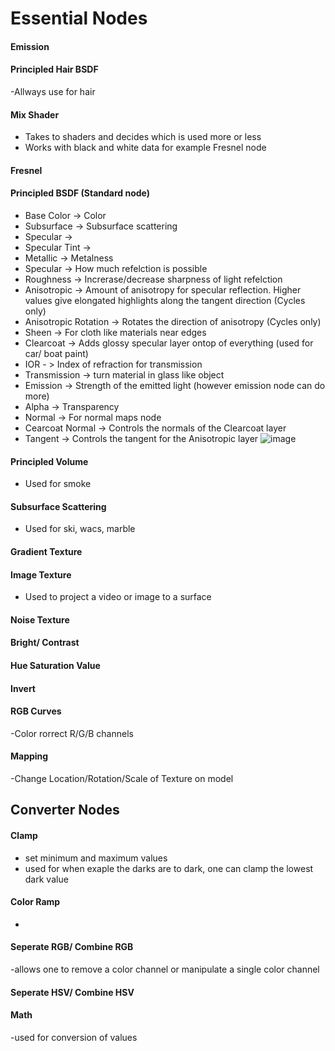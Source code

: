 # Essential Nodes

#### Emission

#### Principled Hair BSDF
-Allways use for hair

#### Mix Shader
- Takes to shaders and decides which is used more or less
- Works with black and white data for example Fresnel node

#### Fresnel

#### Principled BSDF (Standard node)
- Base Color -> Color
- Subsurface -> Subsurface scattering
- Specular ->
- Specular Tint ->
- Metallic -> Metalness
- Specular -> How much refelction is possible
- Roughness -> Increrase/decrease sharpness of light refelction
- Anisotropic -> Amount of anisotropy for specular reflection. Higher values give elongated highlights along the tangent direction (Cycles only)
- Anisotropic Rotation -> Rotates the direction of anisotropy (Cycles only)
- Sheen -> For cloth like materials near edges
- Clearcoat -> Adds glossy specular layer ontop of everything (used for car/ boat paint)
- IOR - > Index of refraction for transmission
- Transmission -> turn material in glass like object
- Emission -> Strength of the emitted light (however emission node can do more)
- Alpha -> Transparency
- Normal -> For normal maps node
- Cearcoat Normal -> Controls the normals of the Clearcoat layer
- Tangent -> Controls the tangent for the Anisotropic layer
![image](https://user-images.githubusercontent.com/85735034/127783221-c8f4deda-9cb5-4e93-86fd-b0e5f0d02ce1.png)

#### Principled Volume
- Used for smoke

#### Subsurface Scattering
- Used for ski, wacs, marble

#### Gradient Texture

#### Image Texture
- Used to project a video or image to a surface

#### Noise Texture

#### Bright/ Contrast

#### Hue Saturation Value

#### Invert

#### RGB Curves
-Color rorrect R/G/B channels

#### Mapping
-Change Location/Rotation/Scale of Texture on model

## Converter Nodes

#### Clamp
- set minimum and maximum values
- used for when exaple the darks are to dark, one can clamp the lowest dark value

#### Color Ramp
-

#### Seperate RGB/ Combine RGB
-allows one to remove a color channel or manipulate a single color channel

#### Seperate HSV/ Combine HSV

#### Math
-used for conversion of values
